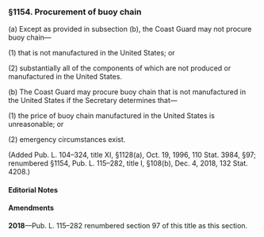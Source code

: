 ### §1154. Procurement of buoy chain ###

(a) Except as provided in subsection (b), the Coast Guard may not procure buoy chain—

(1) that is not manufactured in the United States; or

(2) substantially all of the components of which are not produced or manufactured in the United States.

(b) The Coast Guard may procure buoy chain that is not manufactured in the United States if the Secretary determines that—

(1) the price of buoy chain manufactured in the United States is unreasonable; or

(2) emergency circumstances exist.

(Added Pub. L. 104–324, title XI, §1128(a), Oct. 19, 1996, 110 Stat. 3984, §97; renumbered §1154, Pub. L. 115–282, title I, §108(b), Dec. 4, 2018, 132 Stat. 4208.)

#### **Editorial Notes** ####

#### Amendments ####

**2018**—Pub. L. 115–282 renumbered section 97 of this title as this section.